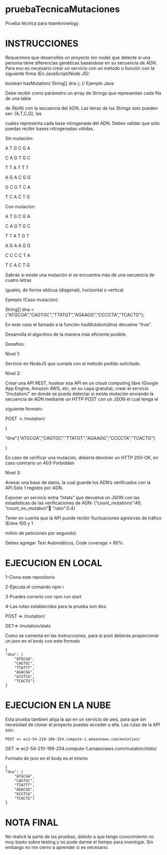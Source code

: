 # pruebaTecnicaMutaciones
Prueba técnica para teamknowlogy

# INSTRUCCIONES
Requerimos que desarrolles un proyecto (en node) que detecte si una persona tiene diferencias genéticas basándose en su secuencia de ADN. Para eso es necesario crear un servicio con un método o función con la siguiente firma (En JavaScript/Node JS):

 

boolean hasMutation( String[] dna ); // Ejemplo Java

 

Debe recibir como parámetro un array de Strings que representan cada fila de una tabla

de (NxN) con la secuencia del ADN. Las letras de los Strings solo pueden ser: (A,T,C,G), las

cuales representa cada base nitrogenada del ADN. Debes validar que sólo puedas recibir bases nitrogenadas válidas.

 

Sin mutación:

 

A T G C G A

C A G T G C

T T A T T T

A G A C G G

G C G T C A

T C A C T G

 

Con mutación:

 

A T G C G A

C A G T G C

T T A T G T

A G A A G G

C C C C T A

T C A C T G

 

Sabrás si existe una mutación si se encuentra más de una secuencia de cuatro letras

iguales, de forma oblicua (diagonal), horizontal o vertical.

Ejemplo (Caso mutación):

 

String[] dna = {"ATGCGA","CAGTGC","TTATGT","AGAAGG","CCCCTA","TCACTG"};

 

En este caso el llamado a la función hasMutation(dna) devuelve “true”.

Desarrolla el algoritmo de la manera más eficiente posible.

 

Desafíos:
 

Nivel 1:

Servicio en NodeJS que cumpla con el método pedido solicitado.

 

Nivel 2:

Crear una API REST, hostear esa API en un cloud computing libre (Google App Engine, Amazon AWS, etc, en su capa gratuita), crear el servicio “/mutation/” en donde se pueda detectar si existe mutación enviando la secuencia de ADN mediante un HTTP POST con un JSON el cual tenga el

siguiente formato:


POST → /mutation/

{

“dna”:["ATGCGA","CAGTGC","TTATGT","AGAAGG","CCCCTA","TCACTG"]

}

En caso de verificar una mutación, debería devolver un HTTP 200-OK, en caso contrario un 403-Forbidden

 

Nivel 3:

Anexar una base de datos, la cual guarde los ADN’s verificados con la API.Sólo 1 registro por ADN.

Exponer un servicio extra “/stats” que devuelva un JSON con las estadísticas de las verificaciones de ADN: {“count_mutations”:40, “count_no_mutation”:100: “ratio”:0.4}

 

Tener en cuenta que la API puede recibir fluctuaciones agresivas de tráfico (Entre 100 y 1

millón de peticiones por segundo).

 

Debes agregar Test Automáticos, Code coverage > 80%.

# EJECUCION EN LOCAL
1-Clona este repositorio

2-Ejecuta el comando npm i

3-Puedes correrlo con npm run start

4-Las rutas establecidas para la prueba son dos:

   POST => /mutation/

   GET=> /mutation/stats

   Como se comenta en las instrucciones, para el post deberas proporcionar un json en el
   body con este formato

    {
    "dna": [
        "ATGCGA",
        "CAGTGC",
        "TTATTT",
        "AGACGG",
        "GCGTCA",
        "TCACTG"]
    }

# EJECUCION EN LA NUBE
Esta prueba tambien aloja la api en un servicio de aws, para que sin necesidad de clonar
el proyecto puedas acceder a ella. Las rutas de la API son:

    POST => ec2-54-210-166-254.compute-1.amazonaws.com/mutation/

   GET => ec2-54-210-166-254.compute-1.amazonaws.com/mutation/stats/

   Formato de json en el body es el mismo
   
    {
    "dna": [
        "ATGCGA",
        "CAGTGC",
        "TTATTT",
        "AGACGG",
        "GCGTCA",
        "TCACTG"]
    }
    
# NOTA FINAL
No realicé la parte de las pruebas, debido a que tengo conocimiento no muy basto sobre testing y no pude darme el tiempo para investigar. Sin embargo no me cierro a aprender si es necesario.
